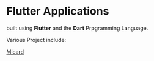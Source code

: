 # Flutter Applications

built using **Flutter** and the **Dart** Prpgramming Language.

Various Project include:


[Micard](micard/ "micard")